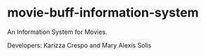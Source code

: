 movie-buff-information-system
=============================

An Information System for Movies.

Developers:
Karizza Crespo and Mary Alexis Solis
